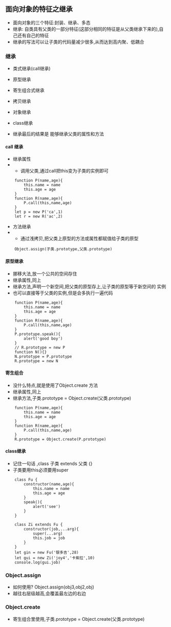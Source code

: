 ## 面向对象的特征之继承
- 面向对象的三个特征:封装、继承、多态
- 继承: 自类具有父类的一部分特征(这部分相同的特征是从父类继承下来的),自己还有自己的特征
- 继承的写法可以让子类的代码量减少很多,从而达到高内聚、低耦合

### 继承
- 类式继承(call继承)
- 原型继承
- 寄生组合式继承
- 拷贝继承
- 对象继承
- class继承

- 继承最后的结果是 能够继承父类的属性和方法
#### call 继承
- 继承属性
- - 调用父类,通过call把this变为子类的实例即可
```
    function P(name,age){
        this.name = name
        this.age = age
    }
    function R(name,age){
        P.call(this,name,age)
    }
    let p = new P('ca',1)
    let r = new R('ac',2)
```
- 方法继承
- - 通过浅拷贝,把父类上原型的方法或属性都赋值给子类的原型
```
    Object.assign(子类.prototype,父类.prototype)
```
#### 原型继承
- 挪移大法,放一个公共的空间存住
- 继承属性,同上
- 继承方法,声明一个新空间,把父类的原型存上,让子类的原型等于新空间的
实例
- 也可以直接等于父类的实例,但是会多执行一遍代码
```
    function P(name,age){
        this.name = name
        this.age = age
    }
    function R(name,age){
        P.call(this,name,age)
    }
    P.prototype.speak(){
        alert('good boy')
    }
    // R.prototype = new P
    function N(){}
    N.prototype = P.prototype
    R.prototype = new N
```
#### 寄生组合
- 没什么特点,就是使用了Object.create 方法
- 继承属性,同上
- 继承方法,子类.prototype = Object.create(父类.prototype)
```
    function P(name,age){
        this.name = name
        this.age = age
    }
    function R(name,age){
        P.call(this,name,age)
    }
    R.prototype = Object.create(P.prototype)
```
#### class继承
- 记住一句话 ,class 子类 extends 父类 {}
- 子类要用this必须要用super
```
    class Fu {
        constructor(name,age){
            this.name = name
            this.age = age
        }
        speak(){
            alert('see')
        }
    }

    class Zi extends Fu {
        constructor(job,...arg){
            super(...arg)
            this.job = job
        }
    }
    let gin = new Fu('银多吉',28)
    let gui = new Zi('joy4','卡紫拉',10)
    console.log(gui.job)
```
### Object.assign
- 如何使用? Object.assign(obj3,obj2,obj)
- 越往右层级越高,会覆盖最左边的右边

### Object.create
- 寄生组合里使用,子类.prototype = Object.create(父类.prototype)
